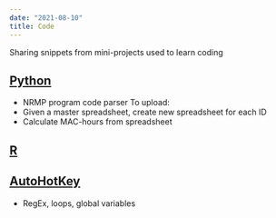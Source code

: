 ```yaml
---
date: "2021-08-10"
title: Code
---
```


Sharing snippets from mini-projects used to learn coding

## [Python](/tags/python)
- NRMP program code parser
To upload:
- Given a master spreadsheet, create new spreadsheet for each ID
- Calculate MAC-hours from spreadsheet

## [R](/tags/r)

## [AutoHotKey](/tags/ahk)
-  RegEx, loops, global variables
